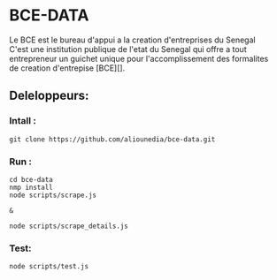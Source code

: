 BCE-DATA
========

Le BCE est le bureau d'appui a la creation d'entreprises du Senegal  
C'est une institution publique de l'etat du Senegal qui offre a tout  
entrepreneur un guichet unique pour l'accomplissement des formalites  
de creation d'entrepise [BCE][].


## Deleloppeurs:



### Intall :
    git clone https://github.com/aliounedia/bce-data.git
    
### Run :

    cd bce-data
    nmp install
    node scripts/scrape.js
    
    &

    node scripts/scrape_details.js
    

### Test:

    node scripts/test.js

   

